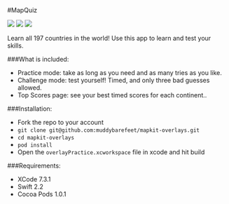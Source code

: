 #MapQuiz

![](https://raw.github.com/muddybarefeet/mapkit-overlays/master/screenshots/home.png?raw=true)
![](https://raw.github.com/muddybarefeet/mapkit-overlays/master/screenshots/practice.png?raw=true)
![](https://raw.github.com/muddybarefeet/mapkit-overlays/master/screenshots/challenge.png?raw=true)

Learn all 197 countries in the world! Use this app to learn and test your skills.

###What is included:

* Practice mode: take as long as you need and as many tries as you like.
* Challenge mode: test yourself! Timed, and only three bad guesses allowed. 
* Top Scores page: see your best timed scores for each continent..

###Installation:

* Fork the repo to your account
* `git clone git@github.com:muddybarefeet/mapkit-overlays.git`
* `cd mapkit-overlays`
* `pod install`
* Open the `overlayPractice.xcworkspace` file in xcode and hit build

###Requirements:
* XCode 7.3.1
* Swift 2.2
* Cocoa Pods 1.0.1